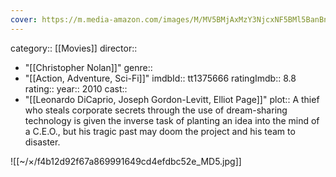 ```yaml
---
cover: https://m.media-amazon.com/images/M/MV5BMjAxMzY3NjcxNF5BMl5BanBnXkFtZTcwNTI5OTM0Mw@@._V1_SX300.jpg
---
```

category:: [[Movies]]
director:: 
  - "[[Christopher Nolan]]"
genre:: 
  - "[[Action, Adventure, Sci-Fi]]"
imdbId:: tt1375666
ratingImdb:: 8.8
rating::
year:: 2010
cast:: 
  - "[[Leonardo DiCaprio, Joseph Gordon-Levitt, Elliot Page]]"
plot:: A thief who steals corporate secrets through the use of dream-sharing technology is given the inverse task of planting an idea into the mind of a C.E.O., but his tragic past may doom the project and his team to disaster.

![[~/×/f4b12d92f67a869991649cd4efdbc52e_MD5.jpg]]
